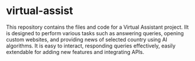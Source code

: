 # virtual-assist
This repository contains the files and code for a Virtual Assistant project. IIt is designed to perform various tasks such as answering queries, opening custom websites, and providing news of selected country using AI algorithms. It is easy to interact, responding queries effectively, easily extendable for adding new features and integrating APIs.
